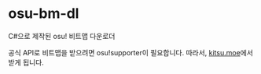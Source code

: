 # osu-bm-dl
C#으로 제작된 osu! 비트맵 다운로더

공식 API로 비트맵을 받으려면 osu!supporter이 필요합니다.
따라서, [kitsu.moe](http://kitsu.moe)에서 받게 됩니다.
